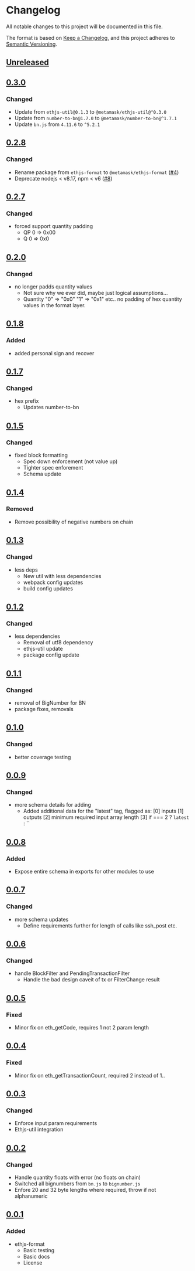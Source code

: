 # Changelog
All notable changes to this project will be documented in this file.

The format is based on [Keep a Changelog](https://keepachangelog.com/en/1.0.0/),
and this project adheres to [Semantic Versioning](https://semver.org/spec/v2.0.0.html).

## [Unreleased]

## [0.3.0]
### Changed
- Update from `ethjs-util@0.1.3` to `@metamask/ethjs-util@^0.3.0`
- Update from `number-to-bn@1.7.0` to `@metamask/number-to-bn@^1.7.1`
- Update `bn.js` from `4.11.6` to `^5.2.1`

## [0.2.8]
### Changed
- Rename package from `ethjs-format` to `@metamask/ethjs-format` ([#4](https://github.com/MetaMask/ethjs-format/pull/4))
- Deprecate nodejs < v8.17, npm < v6 ([#8](https://github.com/MetaMask/ethjs-format/pull/8))

## [0.2.7]
### Changed
- forced support quantity padding
  - QP   0 => 0x00
  - Q    0 => 0x0

## [0.2.0]
### Changed
- no longer padds quantity values
  - Not sure why we ever did, maybe just logical assumptions...
  - Quantity "0" => "0x0"
             "1" => "0x1" etc.. no padding of hex quantity values in the format layer.

## [0.1.8]
### Added
- added personal sign and recover

## [0.1.7]
### Changed
- hex prefix
  - Updates number-to-bn

## [0.1.5]
### Changed
- fixed block formatting
  - Spec down enforcement (not value up)
  - Tighter spec enforement
  - Schema update

## [0.1.4]
### Removed
- Remove possibility of negative numbers on chain

## [0.1.3]
### Changed
- less deps
  - New util with less dependencies
  - webpack config updates
  - build config updates

## [0.1.2]
### Changed
- less dependencies
  - Removal of utf8 dependency
  - ethjs-util update
  - package config update

## [0.1.1]
### Changed
- removal of BigNumber for BN
- package fixes, removals

## [0.1.0]
### Changed
- better coverage testing

## [0.0.9]
### Changed
- more schema details for adding
  - Added additional data for the "latest" tag, flagged as:
  [0] inputs
  [1] outputs
  [2] minimum required input array length
  [3] if === 2 ? `latest` : ``

## [0.0.8]
### Added
- Expose entire schema in exports for other modules to use

## [0.0.7]
### Changed
- more schema updates
  - Define requirements further for length of calls like ssh_post etc.

## [0.0.6]
### Changed
- handle BlockFilter and PendingTransactionFilter
  - Handle the bad design caveit of tx or FilterChange result

## [0.0.5]
### Fixed
- Minor fix on eth_getCode, requires 1 not 2 param length

## [0.0.4]
### Fixed
- Minor fix on eth_getTransactionCount, required 2 instead of 1..

## [0.0.3]
### Changed
- Enforce input param requirements
- Ethjs-util integration

## [0.0.2]
### Changed
- Handle quantity floats with error (no floats on chain)
- Switched all bignumbers from `bn.js` to `bignumber.js`
- Enfore 20 and 32 byte lengths where required, throw if not alphanumeric

## [0.0.1]
### Added
- ethjs-format
  - Basic testing
  - Basic docs
  - License


[Unreleased]: https://github.com/MetaMask/ethjs-format/compare/v0.3.0...HEAD
[0.3.0]: https://github.com/MetaMask/ethjs-format/compare/v0.2.8...v0.3.0
[0.2.8]: https://github.com/MetaMask/ethjs-format/compare/v0.2.7...v0.2.8
[0.2.7]: https://github.com/MetaMask/ethjs-format/compare/v0.2.0...v0.2.7
[0.2.0]: https://github.com/MetaMask/ethjs-format/compare/v0.1.8...v0.2.0
[0.1.8]: https://github.com/MetaMask/ethjs-format/compare/v0.1.7...v0.1.8
[0.1.7]: https://github.com/MetaMask/ethjs-format/compare/v0.1.5...v0.1.7
[0.1.5]: https://github.com/MetaMask/ethjs-format/compare/v0.1.4...v0.1.5
[0.1.4]: https://github.com/MetaMask/ethjs-format/compare/v0.1.3...v0.1.4
[0.1.3]: https://github.com/MetaMask/ethjs-format/compare/v0.1.2...v0.1.3
[0.1.2]: https://github.com/MetaMask/ethjs-format/compare/v0.1.1...v0.1.2
[0.1.1]: https://github.com/MetaMask/ethjs-format/compare/v0.1.0...v0.1.1
[0.1.0]: https://github.com/MetaMask/ethjs-format/compare/v0.0.9...v0.1.0
[0.0.9]: https://github.com/MetaMask/ethjs-format/compare/v0.0.8...v0.0.9
[0.0.8]: https://github.com/MetaMask/ethjs-format/compare/v0.0.7...v0.0.8
[0.0.7]: https://github.com/MetaMask/ethjs-format/compare/v0.0.6...v0.0.7
[0.0.6]: https://github.com/MetaMask/ethjs-format/compare/v0.0.5...v0.0.6
[0.0.5]: https://github.com/MetaMask/ethjs-format/compare/v0.0.4...v0.0.5
[0.0.4]: https://github.com/MetaMask/ethjs-format/compare/v0.0.3...v0.0.4
[0.0.3]: https://github.com/MetaMask/ethjs-format/compare/v0.0.2...v0.0.3
[0.0.2]: https://github.com/MetaMask/ethjs-format/compare/v0.0.1...v0.0.2
[0.0.1]: https://github.com/MetaMask/ethjs-format/releases/tag/v0.0.1
